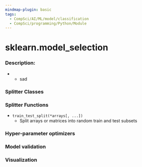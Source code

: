 ```yaml
---
mindmap-plugin: basic
tags:
  - CompSci/AI/ML/model/classification
  - CompSci/programming/Python/Module
---
```

# sklearn.model_selection
### Description:
- 
	- sad
### Splitter Classes
### Splitter Functions
- `train_test_split(*arrays[, ...])`
	- Split arrays or matrices into random train and test subsets
### Hyper-parameter optimizers
### Model validation
### Visualization